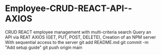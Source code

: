 # Employee-CRUD-REACT-API--AXIOS

CRUD REACT employee management with multi-criteria search Query an API via REAT AXIOS (GET, PUT, POST, DELETE), Creation of an NPM server With sequential access to the server git add README.md git commit -m "Add setup guide" git push origin main

